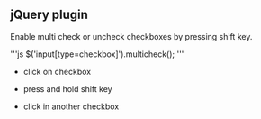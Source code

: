 jQuery plugin
-------------

Enable multi check or uncheck checkboxes by pressing shift key.

'''js
$('input[type=checkbox]').multicheck();
'''

* click on checkbox

* press and hold shift key

* click in another checkbox